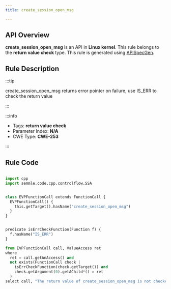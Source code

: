 ```yaml
---
title: create_session_open_msg

---
```



## API Overview
**create_session_open_msg** is an API in **Linux kernel**. This rule belongs to the **return value check** type. This rule is generated using [APISpecGen](../../tools/APISpecGen).
## Rule Description

:::tip

create_session_open_msg returns error pointer on failure, use IS_ERR to check the return value

:::

:::info

- Tags: **return value check**
- Parameter Index: **N/A**
- CWE Type: **CWE-253**

:::

## Rule Code
```python

import cpp
import semmle.code.cpp.controlflow.SSA


class EVPFunctionCall extends FunctionCall {
  EVPFunctionCall() {
    this.getTarget().hasName("create_session_open_msg")
  }
}


predicate isErrCheckFunction(Function f) {
  f.hasName("IS_ERR") 
}

from EVPFunctionCall call, ValueAccess ret
where
  ret = call.getAnAccess() and
  not exists(FunctionCall check |
    isErrCheckFunction(check.getTarget()) and
    check.getArgument(0).getAChild*() = ret
  )
select call, "The return value of create_session_open_msg is not checked with IS_ERR."
    
```